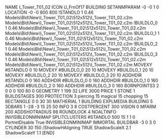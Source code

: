 NAME I_Tower_T01_02
ICON U_FrnOf17
BUILDING
SETANMPARAM -0 -0 1 0
LOCATION -0 -0 800 800
!STANDLO      1 0.46 Models\Bld\New\I_Tower_T01_02\512x512\I_Tower_T01_02.c2m Models\Bld\New\I_Tower_T01_02\512x512\I_Tower_T01_02.c2m
!BUILDLO_0    1 0.46 Models\Bld\New\I_Tower_T01_02\512x512\I_Tower_T01_02.c2m Models\Bld\New\I_Tower_T01_02\512x512\I_Tower_T01_02.c2m
!BUILDLO_1    1 0.46 Models\Bld\New\I_Tower_T01_02\512x512\I_Tower_T01_02.c2m Models\Bld\New\I_Tower_T01_02\512x512\I_Tower_T01_02.c2m
!BUILDLO_2    1 0.46 Models\Bld\New\I_Tower_T01_02\512x512\I_Tower_T01_02.c2m Models\Bld\New\I_Tower_T01_02\512x512\I_Tower_T01_02.c2m
!BUILDLO_3    1 0.46 Models\Bld\New\I_Tower_T01_02\512x512\I_Tower_T01_02.c2m Models\Bld\New\I_Tower_T01_02\512x512\I_Tower_T01_02.c2m
MOVEXY #STANDLO    0 10
MOVEXY #BUILDLO_0  20 10
MOVEXY #BUILDLO_1  20 10
MOVEXY #BUILDLO_2  20 10
MOVEXY #BUILDLO_3  20 10
ADDHDIR #STANDLO 0 160
ADDHDIR #BUILDLO_0 0 160
ADDHDIR #BUILDLO_1 0 160
ADDHDIR #BUILDLO_2 0 160
ADDHDIR #BUILDLO_3 0 160
BORNPOINTS3 2 0 0 0 100 80 0
GEOMETRY 1 199 32
LIFE     3000
PRICE 1 STONE 1
BUILDSTAGES 300
PROTECTION 3 piercing 15 magical 15 chopping 15
RECTANGLE    0 0 30 30
MATHERIAL 1 BUILDING
EXPLMEDIA BUILDING 5
3DBARS 1 -28 -3 15 25 50
INFO 3 8
COSTPERCENT 300
VISION 0
MFARM 200
ADDSHOTRADIUS 98
ROUNDLOCK 4
NOALTINFO
INVISIBLEONMINIMAP
SPLITCLUSTERS #STANDLO 500 15 1 1 0
PortretDisable True
INVISIBLEONMINIMAP
IMMORTAL
BUILDBAR -3 0 3 0
CYLINDER 30 150
/ShadowHAligning TRUE
ShadowScaleX 2.1
ShadowScaleY 1.1
[END]
